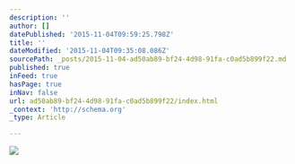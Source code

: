 ```yaml
---
description: ''
author: []
datePublished: '2015-11-04T09:59:25.798Z'
title: ''
dateModified: '2015-11-04T09:35:08.086Z'
sourcePath: _posts/2015-11-04-ad50ab89-bf24-4d98-91fa-c0ad5b899f22.md
published: true
inFeed: true
hasPage: true
inNav: false
url: ad50ab89-bf24-4d98-91fa-c0ad5b899f22/index.html
_context: 'http://schema.org'
_type: Article

---
```

![](https://the-grid-user-content.s3-us-west-2.amazonaws.com/6d87cb28-cf05-4e30-8b13-50a1ee98e647.png)